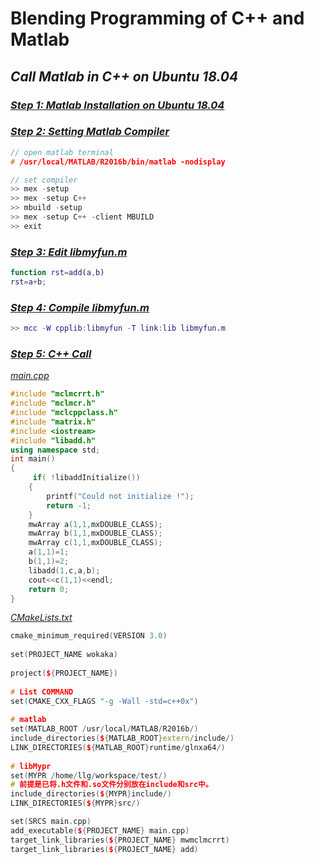 # Blending Programming of C++ and Matlab
## *Call Matlab in C++ on Ubuntu 18.04*  
### [*Step 1: Matlab Installation on Ubuntu 18.04*]()
### [*Step 2: Setting Matlab Compiler*]()
```c++
// open matlab terminal
# /usr/local/MATLAB/R2016b/bin/matlab -nodisplay

// set compiler
>> mex -setup
>> mex -setup C++
>> mbuild -setup
>> mex -setup C++ -client MBUILD
>> exit
```

### [*Step 3: Edit libmyfun.m*]()
```Matlab
function rst=add(a,b)
rst=a+b;
```

### [*Step 4: Compile libmyfun.m*]()
```Matlab
>> mcc -W cpplib:libmyfun -T link:lib libmyfun.m
```

### [*Step 5: C++ Call*]()
[*main.cpp*]()
```c++
#include "mclmcrrt.h"  
#include "mclmcr.h"  
#include "mclcppclass.h"  
#include "matrix.h"
#include <iostream>
#include "libadd.h"
using namespace std;
int main()
{
	 if( !libaddInitialize())    
    {    
        printf("Could not initialize !");    
        return -1;      
    }
	mwArray a(1,1,mxDOUBLE_CLASS);
	mwArray b(1,1,mxDOUBLE_CLASS);
	mwArray c(1,1,mxDOUBLE_CLASS);
	a(1,1)=1;
	b(1,1)=2;
	libadd(1,c,a,b);
	cout<<c(1,1)<<endl;
	return 0;
}

```

[*CMakeLists.txt*]()
```c++
cmake_minimum_required(VERSION 3.0)
 
set(PROJECT_NAME wokaka)
 
project(${PROJECT_NAME})
 
# List COMMAND
set(CMAKE_CXX_FLAGS "-g -Wall -std=c++0x")
 
# matlab
set(MATLAB_ROOT /usr/local/MATLAB/R2016b/)
include_directories(${MATLAB_ROOT}extern/include/)
LINK_DIRECTORIES(${MATLAB_ROOT}runtime/glnxa64/)
 
# libMypr
set(MYPR /home/llg/workspace/test/)
# 前提是已将.h文件和.so文件分别放在include和src中。
include_directories(${MYPR}include/)
LINK_DIRECTORIES(${MYPR}src/)

set(SRCS main.cpp)
add_executable(${PROJECT_NAME} main.cpp)
target_link_libraries(${PROJECT_NAME} mwmclmcrrt)
target_link_libraries(${PROJECT_NAME} add)
```